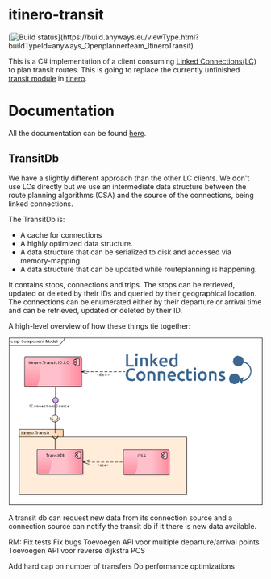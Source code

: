 # itinero-transit

[![Build status](https://build.anyways.eu/app/rest/builds/buildType:(id:anyways_Openplannerteam_ItineroTransit)/statusIcon)](https://build.anyways.eu/viewType.html?buildTypeId=anyways_Openplannerteam_ItineroTransit)  

This is a C# implementation of a client consuming [Linked Connections(LC)](https://linkedconnections.org/) to plan transit routes. This is going to replace the currently unfinished [transit module](https://github.com/itinero/transit) in [tinero](http://www.itinero.tech/).

# Documentation

All the documentation can be found [here](index.md).


## TransitDb

We have a slightly different approach than the other LC clients. We don't use LCs directly but we use an intermediate data structure between the route planning algorithms (CSA) and the source of the connections, being linked connections.

The TransitDb is:
- A cache for connections    
- A highly optimized data structure.   
- A data structure that can be serialized to disk and accessed via memory-mapping.   
- A data structure that can be updated while routeplanning is happening.

It contains stops, connections and trips. The stops can be retrieved, updated or deleted by their IDs and queried by their geographical location. The connections can be enumerated either by their departure or arrival time and can be retrieved, updated or deleted by their ID.

A high-level overview of how these things tie together:

![transit-db-diagram](images/transit-db-lc-io-diagram.png)

A transit db can request new data from its connection source and a connection source can notify the transit db if it there is new data available.



RM:
Fix tests
Fix bugs
Toevoegen API voor multiple departure/arrival points
Toevoegen API voor reverse dijkstra PCS

Add hard cap on number of transfers
Do performance optimizations